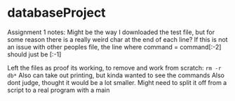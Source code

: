 # databaseProject
Assignment 1 notes:
Might be the way I downloaded the test file, but for some reason there is a really weird char at the end of each line? 
If this is not an issue with other peoples file, the line where command = command[:-2] should just be [:-1]

Left the files as proof its working, to remove and work from scratch: `rm -r db*`
Also can take out printing, but kinda wanted to see the commands
Also dont judge, thought it would be a lot smaller. Might need to split it off from a script to a real program with a main
